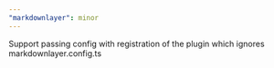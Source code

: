 ```yaml
---
"markdownlayer": minor
---
```


Support passing config with registration of the plugin which ignores markdownlayer.config.ts
